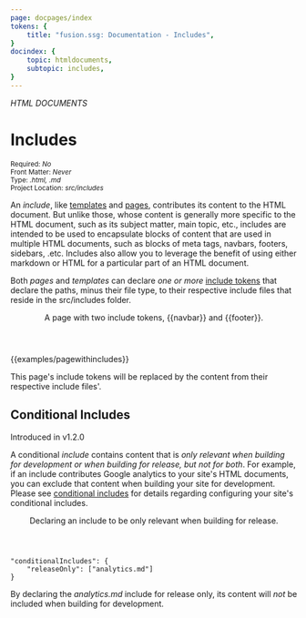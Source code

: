 ```yaml
---
page: docpages/index
tokens: {
    title: "fusion.ssg: Documentation - Includes",
}
docindex: {
    topic: htmldocuments,
    subtopic: includes,
}
---
```


<em>HTML DOCUMENTS</em>

# Includes

<section class="container">
    <div><small>Required: <em>No</em></small></div>
    <div><small>Front Matter: <em>Never</em></small></div>
    <div><small>Type: <em>.html, .md </em></small></div>
    <div><small>Project Location: <em>src/includes</em></small></div>
</section>

An _include_, like <a href="{baseURL}/docs/htmldocuments/templates">templates</a> and <a href="{baseURL}/docs/htmldocuments/pages">pages</a>, contributes its content to the HTML document. But unlike those, whose content is generally more specific to the HTML document, such  as its subject matter, main topic, etc., includes are intended to be used to encapsulate blocks of content that are used in multiple HTML documents, such as blocks of meta tags, navbars, footers, sidebars, .etc. Includes also allow you to leverage the benefit of using either markdown or HTML for a particular part of an HTML document.

Both _pages_ and _templates_ can declare _one or more_ <a href="{baseURL}/docs/htmldocuments/tokens#include-tokens">include tokens</a> that declare the paths, minus their file type, to their respective include files that reside in the src/includes folder.

<article>
    <header>
        <p class="example">A page with two include tokens, &lbrace;&lbrace;navbar&rbrace;&rbrace; and &lbrace;&lbrace;footer&rbrace;&rbrace;.</p>
    </header>
    {{examples/pagewithincludes}}
    <footer>
    <p>This page's include tokens will be replaced by the content from their respective include files'.</p>
    </footer>
</article>

## Conditional Includes

<p class="ver">Introduced in v1.2.0</p>

A conditional _include_ contains content that is _only relevant when building for development or when building for release, but not for both_. For example, if an include contributes Google analytics to your site's HTML documents, you can exclude that content when building your site for development. Please see <a href="{baseURL}/docs/configuration/fusionssg-configuration#conditional-includes">conditional includes</a> for details regarding configuring your site's conditional includes.

<article>
    <header>
        <p class="example">Declaring an include to be only relevant when building for release.</p>
    </header>
<pre><code class="language-JSON">"conditionalIncludes": {
    "releaseOnly": ["analytics.md"]
}</code></pre>
    <footer>
    <p>By declaring the <em>analytics.md</em> include for release only, its content will <em>not</em> be included when building for development.</p>
    </footer>
</article>
